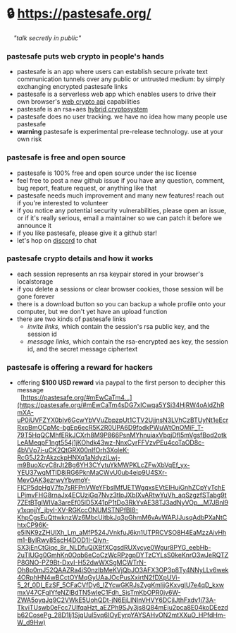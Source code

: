
# 🔒 https://pastesafe.org/

&nbsp; &nbsp; *"talk secretly in public"*

### pastesafe puts web crypto in people's hands

- pastesafe is an app where users can establish secure private text communication tunnels over any public or untrusted medium: by simply exchanging encrypted pastesafe links
- pastesafe is a serverless web app which enables users to drive their own browser's [web crypto api](https://www.w3.org/TR/WebCryptoAPI/) capabilities
- pastesafe is an rsa+aes [hybrid cryptosystem](https://en.wikipedia.org/wiki/Hybrid_cryptosystem)
- pastesafe does no user tracking. we have no idea how many people use pastesafe
- **warning** pastesafe is experimental pre-release technology. use at your own risk

### pastesafe is free and open source

- pastesafe is 100% free and open source under the isc license
- feel free to post a new github issue if you have any question, comment, bug report, feature request, or anything like that
- pastesafe needs much improvement and many new features! reach out if you're interested to volunteer
- if you notice any potential security vulnerabilities, please open an issue, or if it's really serious, email a maintainer so we can patch it before we announce it
- if you like pastesafe, please give it a github star!
- let's hop on [discord](https://discord.gg/KQTbj2K) to chat

### pastesafe crypto details and how it works

- each session represents an rsa keypair stored in your browser's localstorage
- if you delete a sessions or clear browser cookies, those session will be gone forever
- there is a download button so you can backup a whole profile onto your computer, but we don't yet have an upload function
- there are two kinds of pastesafe links
  - *invite links,* which contain the session's rsa public key, and the session id
  - *message links,* which contain the rsa-encrypted aes key, the session id, and the secret message ciphertext

### pastesafe is offering a reward for hackers

- offering **$100 USD reward** via paypal to the first person to decipher this message  
  &nbsp; [https://pastesafe.org/#mEwCaTm4...](https://pastesafe.org/#mEwCaTm4sDG7xICwqa5YSi34HjRW4oAIdZhRmXA-uP0iUVFZYX0bIv6GcwYbVVuZbpzpUt1CTV2UjjnsN3LVhCzBTUyNt1eEcrRxpBmOCpMc-bgEp6ecR5K2R0UPA6D9fodkPWuWtOnOMiF_T-79T5HqQCMhfERkJCXrh8M9P866PsnMYhnuiaxVbqjDfl5mVgsfBod2otkLeAMeqpF1ngt554j1jKOhdk43wz-NnxCyrFFVzvPEu4coTaOD8c-4bVVp7i-uCK2QtGRX00nIfOrh3XoleK-RcG5J22rAkzckpHNXq1aNdyziLwj-m9BuoXcyC8rJt2Bg6YH3CYytuYkMWPKLcZFwXbVqEf_yx-YEU37wqMTID8iRG6PknMaCWvU0ub4eip9U4SXr-MevOAK3ezrwyYbymoY-FlCP5dpHgV7fp7sRFPnVWeYFbslMfUETWgqxsEVtEIHuiGnhZCpYyTchELPjmvFHG8rnaJx4ECUziGq7Nvz3tlpJXbIXvARtwYuVh_aqSzgzfSTabg9t7ZEtBTglWIVa3areEf05lD5X41pP1tDo3RkYvAE38TJ3adNyVOp__M7JBnl9y1xqnjjY_jbyI-XV-RGKccONUMSTNPfBl8-KhpCgsEuQttwknzWz6MbcUitbkJq3pGhmM6vAvWAPJJusqAdbPXaNtChtxCP96K-e5lNK9zZHUlXh_Lm_aMfP524JVnkfuJ6kn1UTPRCVSO8H4EaMzzAivHhm1-ByIRwy85scH4DOD1I-Qiyn-SX3jEnCtGiqc_8r_NLDfuQiXBfXCgsdRUXvcye0Wgur8PYG_eebHb-2uTIUGg0GmhKn0Oqb6eCoCzWcRPzgpDYTzCYLsS0keKnrO3wJeRQTZP8GNO-PZ9Bt-DxvI-H52dwWXSgMCWTrN-Oh8p0mJ52QAAZRa4iS0nzIbMeKVjQbJO3AFX3OP3p8Ty4NNyLLv6wek4ORphHN4wBCctOYMqGyUAaJOcPusXxirtN2fDXpUVi-5_2f_0DI_EzSF_5CFaCVfDy6_IZYcwGKRJsZygKmlijGKxvgIU7e4qD_kxwmxV47CFgIYfeNZlBdTN5wIeC1Fdh_SisTmKbOPR0jv6W-ZWA5oyqJq9C2VWkE5UohQDt-jN6EjLINInVHVY6DCjlJthFxdv1j73A-TkviTUswb0eFcc7UIfqaHzt_aEZPh9SJy3js8Q84mEju2pca8E04koDEezdb62CosePg_28D1Ij1SjqUul5vq6IOyEyrpYAYSAHvON2mtXXuO_HPfdHm-W_d9Hw)  
